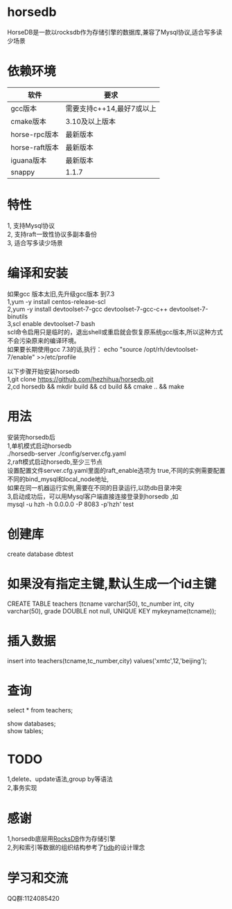 # horsedb
HorseDB是一款以rocksdb作为存储引擎的数据库,兼容了Mysql协议,适合写多读少场景  

# 依赖环境
| 软件	 | 要求 |
| ----- | ----- |
| gcc版本 | 需要支持c++14,最好7或以上 |
| cmake版本 | 3.10及以上版本 |
| horse-rpc版本 |  最新版本 |
| horse-raft版本 |  最新版本 |
| iguana版本 | 最新版本 |
| snappy | 1.1.7 |
# 特性
1, 支持Mysql协议  
2, 支持raft一致性协议多副本备份   
3, 适合写多读少场景  



# 编译和安装  
如果gcc 版本太旧,先升级gcc版本 到7.3    
1,yum -y install centos-release-scl     
2,yum -y install devtoolset-7-gcc devtoolset-7-gcc-c++ devtoolset-7-binutils   
3,scl enable devtoolset-7 bash  
scl命令启用只是临时的，退出shell或重启就会恢复原系统gcc版本,所以这种方式不会污染原来的编译环境。  
如果要长期使用gcc 7.3的话,执行：
echo "source /opt/rh/devtoolset-7/enable" >>/etc/profile   

以下步骤开始安装horsedb   
1,git clone https://github.com/hezhihua/horsedb.git  
2,cd horsedb && mkdir build && cd build && cmake ..  && make 

# 用法  
安装完horsedb后  
1,单机模式启动horsedb  
  ./horsedb-server ./config/server.cfg.yaml    
2,raft模式启动horsedb,至少三节点   
  设置配置文件server.cfg.yaml里面的raft_enable选项为 true,不同的实例需要配置不同的bind_mysql和local_node地址,  
  如果在同一机器运行实例,需要在不同的目录运行,以防db目录冲突  
3,启动成功后，可以用Mysql客户端直接连接登录到horsedb ,如   
mysql  -u hzh -h 0.0.0.0  -P 8083 -p'hzh' test   
# 创建库  
create database dbtest  
# 如果没有指定主键,默认生成一个id主键  
CREATE TABLE teachers (tcname varchar(50), tc_number int, city varchar(50), grade DOUBLE not null, UNIQUE KEY mykeyname(tcname));   
# 插入数据  
insert into teachers(tcname,tc_number,city) values('xmtc',12,'beijing');  

# 查询  
select * from teachers;    

show databases;  
show tables;  

# TODO   
1,delete、update语法,group by等语法  
2,事务实现  


# 感谢
1,horsedb底层用[RocksDB](https://github.com/facebook/rocksdb)作为存储引擎  
2,列和索引等数据的组织结构参考了[tidb](https://github.com/pingcap/tidb)的设计理念  

# 学习和交流
QQ群:1124085420  

